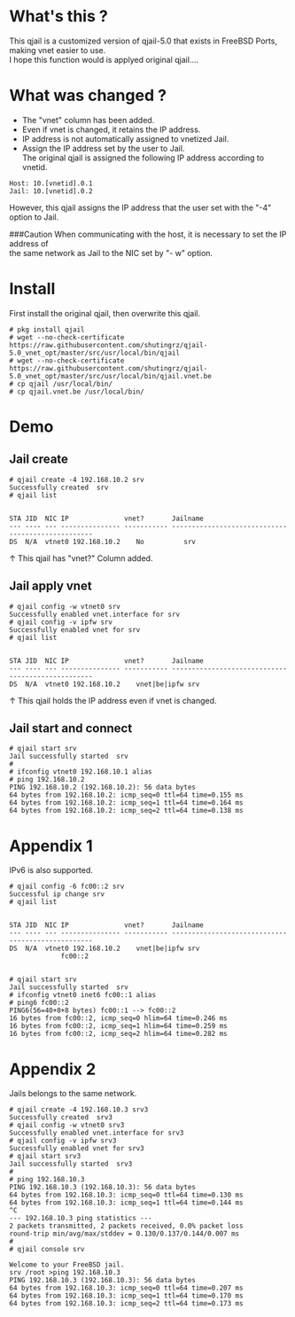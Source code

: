 # What's this ?
This qjail is a customized version of qjail-5.0 that exists in FreeBSD Ports, making vnet easier to use.  
I hope this function would is applyed original qjail....

# What was changed ?
- The "vnet" column has been added.
- Even if vnet is changed, it retains the IP address.
- IP address is not automatically assigned to vnetized Jail.
- Assign the IP address set by the user to Jail.  
The original qjail is assigned the following IP address according to vnetid.  
```
Host: 10.[vnetid].0.1  
Jail: 10.[vnetid].0.2  
```
However, this qjail assigns the IP address that the user set with the "-4" option to Jail.  

###Caution
When communicating with the host, it is necessary to set the IP address of  
the same network as Jail to the NIC set by "- w" option.

# Install
First install the original qjail, then overwrite this qjail.  

```
# pkg install qjail
# wget --no-check-certificate https://raw.githubusercontent.com/shutingrz/qjail-5.0_vnet_opt/master/src/usr/local/bin/qjail
# wget --no-check-certificate https://raw.githubusercontent.com/shutingrz/qjail-5.0_vnet_opt/master/src/usr/local/bin/qjail.vnet.be
# cp qjail /usr/local/bin/
# cp qjail.vnet.be /usr/local/bin/
```

# Demo
## Jail create
```
# qjail create -4 192.168.10.2 srv
Successfully created  srv
# qjail list


STA JID  NIC IP              vnet?       Jailname
--- ---- --- --------------- ----------- --------------------------------------------------
DS  N/A  vtnet0 192.168.10.2    No          srv
```

↑ This qjail has "vnet?" Column added.

## Jail apply vnet
```
# qjail config -w vtnet0 srv
Successfully enabled vnet.interface for srv
# qjail config -v ipfw srv
Successfully enabled vnet for srv
# qjail list


STA JID  NIC IP              vnet?       Jailname
--- ---- --- --------------- ----------- --------------------------------------------------
DS  N/A  vtnet0 192.168.10.2    vnet|be|ipfw srv
```

↑ This qjail holds the IP address even if vnet is changed.

## Jail start and connect
```
# qjail start srv
Jail successfully started  srv
#
# ifconfig vtnet0 192.168.10.1 alias
# ping 192.168.10.2
PING 192.168.10.2 (192.168.10.2): 56 data bytes
64 bytes from 192.168.10.2: icmp_seq=0 ttl=64 time=0.155 ms
64 bytes from 192.168.10.2: icmp_seq=1 ttl=64 time=0.164 ms
64 bytes from 192.168.10.2: icmp_seq=2 ttl=64 time=0.138 ms
```

# Appendix 1
IPv6 is also supported.  

```
# qjail config -6 fc00::2 srv
Successful ip change srv
# qjail list


STA JID  NIC IP              vnet?       Jailname
--- ---- --- --------------- ----------- --------------------------------------------------
DS  N/A  vtnet0 192.168.10.2    vnet|be|ipfw srv
             fc00::2


# qjail start srv
Jail successfully started  srv
# ifconfig vtnet0 inet6 fc00::1 alias
# ping6 fc00::2
PING6(56=40+8+8 bytes) fc00::1 --> fc00::2
16 bytes from fc00::2, icmp_seq=0 hlim=64 time=0.246 ms
16 bytes from fc00::2, icmp_seq=1 hlim=64 time=0.259 ms
16 bytes from fc00::2, icmp_seq=2 hlim=64 time=0.282 ms

```
# Appendix 2
Jails belongs to the same network.

```
# qjail create -4 192.168.10.3 srv3
Successfully created  srv3
# qjail config -w vtnet0 srv3
Successfully enabled vnet.interface for srv3
# qjail config -v ipfw srv3
Successfully enabled vnet for srv3
# qjail start srv3
Jail successfully started  srv3
#
# ping 192.168.10.3
PING 192.168.10.3 (192.168.10.3): 56 data bytes
64 bytes from 192.168.10.3: icmp_seq=0 ttl=64 time=0.130 ms
64 bytes from 192.168.10.3: icmp_seq=1 ttl=64 time=0.144 ms
^C
--- 192.168.10.3 ping statistics ---
2 packets transmitted, 2 packets received, 0.0% packet loss
round-trip min/avg/max/stddev = 0.130/0.137/0.144/0.007 ms
#
# qjail console srv

Welcome to your FreeBSD jail.
srv /root >ping 192.168.10.3
PING 192.168.10.3 (192.168.10.3): 56 data bytes
64 bytes from 192.168.10.3: icmp_seq=0 ttl=64 time=0.207 ms
64 bytes from 192.168.10.3: icmp_seq=1 ttl=64 time=0.170 ms
64 bytes from 192.168.10.3: icmp_seq=2 ttl=64 time=0.173 ms
```
